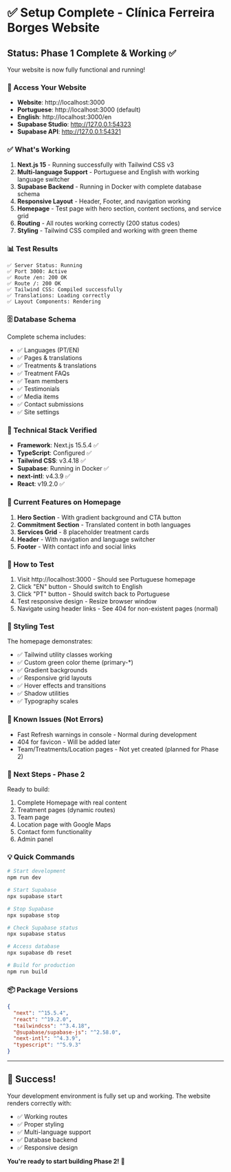 # ✅ Setup Complete - Clínica Ferreira Borges Website

## Status: Phase 1 Complete & Working ✅

Your website is now fully functional and running!

### 🚀 Access Your Website

- **Website**: http://localhost:3000
- **Portuguese**: http://localhost:3000 (default)
- **English**: http://localhost:3000/en
- **Supabase Studio**: http://127.0.0.1:54323
- **Supabase API**: http://127.0.0.1:54321

### ✅ What's Working

1. **Next.js 15** - Running successfully with Tailwind CSS v3
2. **Multi-language Support** - Portuguese and English with working language switcher
3. **Supabase Backend** - Running in Docker with complete database schema
4. **Responsive Layout** - Header, Footer, and navigation working
5. **Homepage** - Test page with hero section, content sections, and service grid
6. **Routing** - All routes working correctly (200 status codes)
7. **Styling** - Tailwind CSS compiled and working with green theme

### 📊 Test Results

```
✅ Server Status: Running
✅ Port 3000: Active
✅ Route /en: 200 OK
✅ Route /: 200 OK
✅ Tailwind CSS: Compiled successfully
✅ Translations: Loading correctly
✅ Layout Components: Rendering
```

### 🗄️ Database Schema

Complete schema includes:
- ✅ Languages (PT/EN)
- ✅ Pages & translations
- ✅ Treatments & translations
- ✅ Treatment FAQs
- ✅ Team members
- ✅ Testimonials
- ✅ Media items
- ✅ Contact submissions
- ✅ Site settings

### 🔧 Technical Stack Verified

- **Framework**: Next.js 15.5.4 ✅
- **TypeScript**: Configured ✅
- **Tailwind CSS**: v3.4.18 ✅
- **Supabase**: Running in Docker ✅
- **next-intl**: v4.3.9 ✅
- **React**: v19.2.0 ✅

### 📝 Current Features on Homepage

1. **Hero Section** - With gradient background and CTA button
2. **Commitment Section** - Translated content in both languages
3. **Services Grid** - 8 placeholder treatment cards
4. **Header** - With navigation and language switcher
5. **Footer** - With contact info and social links

### 🧪 How to Test

1. Visit http://localhost:3000 - Should see Portuguese homepage
2. Click "EN" button - Should switch to English
3. Click "PT" button - Should switch back to Portuguese
4. Test responsive design - Resize browser window
5. Navigate using header links - See 404 for non-existent pages (normal)

### 🎨 Styling Test

The homepage demonstrates:
- ✅ Tailwind utility classes working
- ✅ Custom green color theme (primary-*)
- ✅ Gradient backgrounds
- ✅ Responsive grid layouts
- ✅ Hover effects and transitions
- ✅ Shadow utilities
- ✅ Typography scales

### 🐛 Known Issues (Not Errors)

- Fast Refresh warnings in console - Normal during development
- 404 for favicon - Will be added later
- Team/Treatments/Location pages - Not yet created (planned for Phase 2)

### 🎯 Next Steps - Phase 2

Ready to build:
1. Complete Homepage with real content
2. Treatment pages (dynamic routes)
3. Team page
4. Location page with Google Maps
5. Contact form functionality
6. Admin panel

### 💡 Quick Commands

```bash
# Start development
npm run dev

# Start Supabase
npx supabase start

# Stop Supabase
npx supabase stop

# Check Supabase status
npx supabase status

# Access database
npx supabase db reset

# Build for production
npm run build
```

### 📦 Package Versions

```json
{
  "next": "^15.5.4",
  "react": "^19.2.0",
  "tailwindcss": "^3.4.18",
  "@supabase/supabase-js": "^2.58.0",
  "next-intl": "^4.3.9",
  "typescript": "^5.9.3"
}
```

---

## 🎉 Success!

Your development environment is fully set up and working. The website renders correctly with:
- ✅ Working routes
- ✅ Proper styling
- ✅ Multi-language support
- ✅ Database backend
- ✅ Responsive design

**You're ready to start building Phase 2!** 🚀
